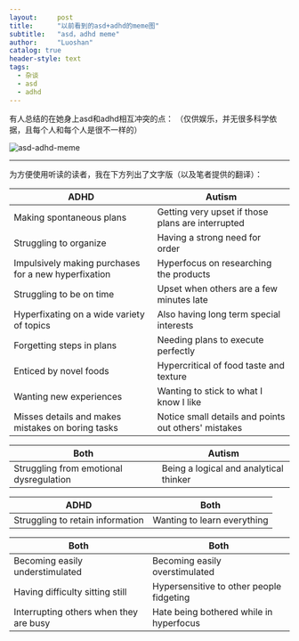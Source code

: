 ```yaml
---
layout:     post
title:      "以前看到的asd+adhd的meme图"
subtitle:   "asd，adhd meme"
author:     "Luoshan"
catalog: true
header-style: text
tags:
  - 杂谈
  - asd
  - adhd
---
```


有人总结的在她身上asd和adhd相互冲突的点：
（仅供娱乐，并无很多科学依据，且每个人和每个人是很不一样的）

![asd-adhd-meme](https://cdn.jsdelivr.net/gh/xunluoshan/xunluoshan.github.io@master/img/attachment/asd-adhd-meme.png)


----------------------------------
为方便使用听读的读者，我在下方列出了文字版（以及笔者提供的翻译）：

| ADHD                                                 | Autism                                               |
| ---------------------------------------------------- | ---------------------------------------------------- |
| Making spontaneous plans                             | Getting very upset if those plans are interrupted    |
| Struggling to organize                               | Having a strong need for order                       |
| Impulsively making purchases for a new hyperfixation | Hyperfocus on researching the products               |
| Struggling to be on time                             | Upset when others are a few minutes late             |
| Hyperfixating on a wide variety of topics            | Also having long term special interests              |
| Forgetting steps in plans                            | Needing plans to execute perfectly                   |
| Enticed by novel foods                               | Hypercritical of food taste and texture              |
| Wanting new experiences                              | Wanting to stick to what I know I like               |
| Misses details and makes mistakes on boring tasks    | Notice small details and points out others' mistakes |



| Both                                    | Autism                                 |
| --------------------------------------- | -------------------------------------- |
| Struggling from emotional dysregulation | Being a logical and analytical thinker |


| ADHD                             | Both                        |
| -------------------------------- | --------------------------- |
| Struggling to retain information | Wanting to learn everything |


| Both                                   | Both                                     |
| -------------------------------------- | ---------------------------------------- |
| Becoming easily understimulated        | Becoming easily overstimulated           |
| Having difficulty sitting still        | Hypersensitive to other people fidgeting |
| Interrupting others when they are busy | Hate being bothered while in hyperfocus  |


